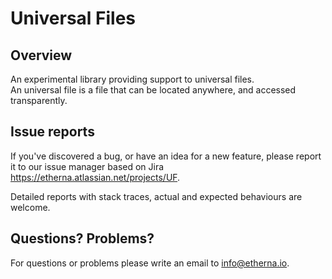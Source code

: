 # Universal Files

## Overview

An experimental library providing support to universal files.  
An universal file is a file that can be located anywhere, and accessed transparently.

## Issue reports

If you've discovered a bug, or have an idea for a new feature, please report it to our issue manager based on Jira https://etherna.atlassian.net/projects/UF.

Detailed reports with stack traces, actual and expected behaviours are welcome.

## Questions? Problems?

For questions or problems please write an email to [info@etherna.io](mailto:info@etherna.io).